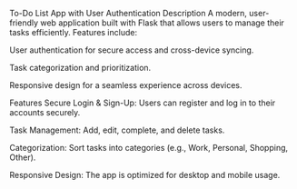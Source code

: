 To-Do List App with User Authentication
Description
A modern, user-friendly web application built with Flask that allows users to manage their tasks efficiently. Features include:

User authentication for secure access and cross-device syncing.

Task categorization and prioritization.

Responsive design for a seamless experience across devices.

Features
Secure Login & Sign-Up: Users can register and log in to their accounts securely.

Task Management: Add, edit, complete, and delete tasks.

Categorization: Sort tasks into categories (e.g., Work, Personal, Shopping, Other).

Responsive Design: The app is optimized for desktop and mobile usage.
